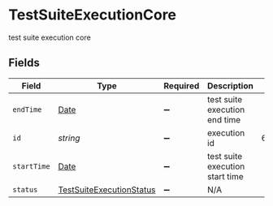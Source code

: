 # TestSuiteExecutionCore

test suite execution core


## Fields

| Field                                                                                         | Type                                                                                          | Required                                                                                      | Description                                                                                   | Example                                                                                       |
| --------------------------------------------------------------------------------------------- | --------------------------------------------------------------------------------------------- | --------------------------------------------------------------------------------------------- | --------------------------------------------------------------------------------------------- | --------------------------------------------------------------------------------------------- |
| `endTime`                                                                                     | [Date](https://developer.mozilla.org/en-US/docs/Web/JavaScript/Reference/Global_Objects/Date) | :heavy_minus_sign:                                                                            | test suite execution end time                                                                 |                                                                                               |
| `id`                                                                                          | *string*                                                                                      | :heavy_minus_sign:                                                                            | execution id                                                                                  | 62f395e004109209b50edfc4                                                                      |
| `startTime`                                                                                   | [Date](https://developer.mozilla.org/en-US/docs/Web/JavaScript/Reference/Global_Objects/Date) | :heavy_minus_sign:                                                                            | test suite execution start time                                                               |                                                                                               |
| `status`                                                                                      | [TestSuiteExecutionStatus](../../models/shared/testsuiteexecutionstatus.md)                   | :heavy_minus_sign:                                                                            | N/A                                                                                           |                                                                                               |